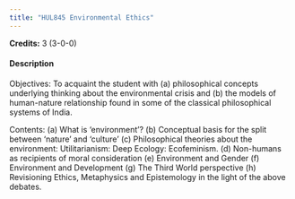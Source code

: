 ```yaml
---
title: "HUL845 Environmental Ethics"
---
```

**Credits:** 3 (3-0-0)

#### Description
Objectives: To acquaint the student with (a) philosophical concepts underlying thinking about the environmental crisis and (b) the models of human-nature relationship found in some of the classical philosophical systems of India.

Contents: (a) What is ‘environment’? (b) Conceptual basis for the split between ‘nature’ and ‘culture’ (c) Philosophical theories about the environment: Utilitarianism: Deep Ecology: Ecofeminism. (d) Non-humans as recipients of moral consideration (e) Environment and Gender (f) Environment and Development (g) The Third World perspective (h) Revisioning Ethics, Metaphysics and Epistemology in the light of the above debates.